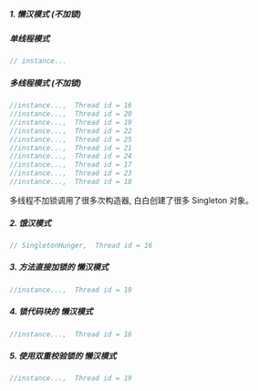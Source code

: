 
##### 1. 懒汉模式 (不加锁)

##### 单线程模式

```java
// instance...
```

##### 多线程模式 (不加锁)

```java
//instance...,  Thread id = 16
//instance...,  Thread id = 20
//instance...,  Thread id = 19
//instance...,  Thread id = 22
//instance...,  Thread id = 25
//instance...,  Thread id = 21
//instance...,  Thread id = 24
//instance...,  Thread id = 17
//instance...,  Thread id = 23
//instance...,  Thread id = 18
```

多线程不加锁调用了很多次构造器, 白白创建了很多 Singleton 对象。

##### 2. 饿汉模式

```java
// SingletonHunger,  Thread id = 16
```

##### 3. 方法直接加锁的 懒汉模式

```java
//instance...,  Thread id = 19
```

##### 4. 锁代码块的 懒汉模式

```java
//instance...,  Thread id = 16
```

##### 5. 使用双重校验锁的 懒汉模式

```java
//instance...,  Thread id = 19
```